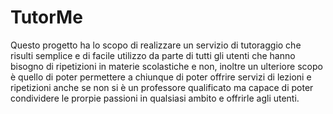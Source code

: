 <h1>TutorMe</h1>

Questo progetto ha lo scopo di  realizzare un servizio di tutoraggio che risulti semplice e di facile utilizzo da parte di tutti gli utenti che hanno bisogno di ripetizioni in materie scolastiche e non, inoltre un ulteriore scopo è quello di poter permettere a chiunque di poter offrire servizi di lezioni e ripetizioni anche se non si è un professore qualificato ma capace di poter condividere le prorpie passioni in qualsiasi ambito e offrirle agli utenti.
